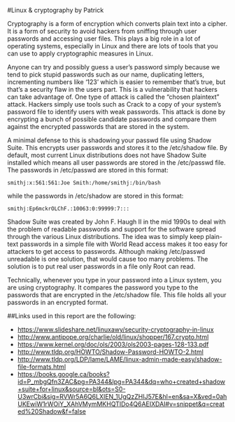 #Linux & cryptography
by Patrick

Cryptography is a form of encryption which converts plain text into a cipher. It is a form of security to avoid hackers from sniffing through user passwords and accessing user files. This plays a big role in a lot of operating systems, especially in Linux and there are lots of tools that you can use to apply cryptographic measures in Linux.

Anyone can try and possibly guess a user’s password simply because we tend to pick stupid passwords such as our name, duplicating letters, incrementing numbers like ‘123’ which is easier to remember that’s true, but that’s a security flaw in the users part. This is a vulnerability that hackers can take advantage of. One type of attack is called the “chosen plaintext” attack. Hackers simply use tools such as Crack to a copy of your system’s password file to identify users with weak passwords. This attack is done by encrypting a bunch of possible candidate passwords and compare them against the encrypted passwords that are stored in the system.  

A minimal defense to this is shadowing your passwd file using Shadow Suite. This encrypts user passwords and stores it to the /etc/shadow file. By default, most current Linux distributions does not have Shadow Suite installed which means all user passwords are stored in the /etc/passwd file. The passwords in /etc/passwd are stored in this format:

    smithj:x:561:561:Joe Smith:/home/smithj:/bin/bash

while the passwords in /etc/shadow are stored in this format:

    smithj:Ep6mckrOLChF.:10063:0:99999:7:::

Shadow Suite was created by John F. Haugh II in the mid 1990s to deal with the problem of readable passwords and support for the software spread through the various Linux distributions. The idea was to simply keep plain-text passwords in a simple file with World Read access makes it too easy for attackers to get access to passwords. Although making /etc/passwd unreadable is one solution, that would cause too many problems. The solution is to put real user passwords in a file only Root can read.

Technically, whenever you type in your password into a Linux system, you are using cryptography. It compares the password you type to the passwords that are encrypted in the /etc/shadow file. This file holds all your passwords in an encrypted format.

##Links used in this report are the following:
- https://www.slideshare.net/linuxawy/security-cryptography-in-linux
- http://www.antipope.org/charlie/old/linux/shopper/167.crypto.html
- https://www.kernel.org/doc/ols/2003/ols2003-pages-128-133.pdf
- http://www.tldp.org/HOWTO/Shadow-Password-HOWTO-2.html
- http://www.tldp.org/LDP/lame/LAME/linux-admin-made-easy/shadow-file-formats.html
- https://books.google.ca/books?id=P_mbgQfn3ZAC&pg=PA344&lpg=PA344&dq=who+created+shadow+suite+for+linux&source=bl&ots=S0-U3wrCbi&sig=RVWr5A6Q6LXIEN_1UgQzZHIJ57E&hl=en&sa=X&ved=0ahUKEwiW1rWOiY_XAhVMymMKHQTIDo4Q6AEIXDAI#v=snippet&q=created%20Shadow&f=false
